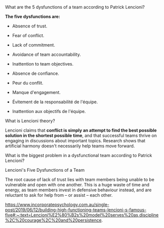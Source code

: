 
What are the 5 dysfunctions of a team according to Patrick Lencioni?

**The five dysfunctions are:**

- Absence of trust.
- Fear of conflict.
- Lack of commitment.
- Avoidance of team accountability.
- Inattention to team objectives.

- Absence de confiance.
- Peur du conflit.
- Manque d'engagement.
- Évitement de la responsabilité de l'équipe.
- Inattention aux objectifs de l'équipe.

What is Lencioni theory?

Lencioni claims that **conflict is simply an attempt to find the best possible solution in the shortest possible time**, and that successful teams thrive on engaging in discussions about important topics. Research shows that artificial harmony doesn't necessarily help teams move forward.

What is the biggest problem in a dysfunctional team according to Patrick Lencioni?

Lencioni's Five Dysfunctions of a Team  
  
The root cause of lack of trust lies with team members being unable to be vulnerable and open with one another. This is a huge waste of time and energy, as team members invest in defensive behaviour instead, and are reluctant to ask for help from – or assist – each other.

https://www.incorporatepsychology.com.au/single-post/2019/06/12/building-high-functioning-teams-lencioni-s-famous-five#:~:text=Lencioni%E2%80%B2s%20model%20serves%20as,discipline%2C%20courage%2C%20and%20persistence.